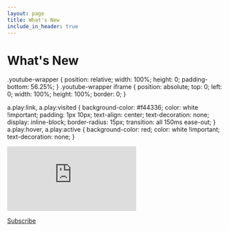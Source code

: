 ```yaml
---
layout: page
title: What's New
include_in_header: true
---
```


# What's New

.youtube-wrapper {
  position: relative;
  width: 100%;
  height: 0;
  padding-bottom: 56.25%;
}
.youtube-wrapper iframe {
  position: absolute;
  top: 0;
  left: 0;
  width: 100%;
  height: 100%;
  border: 0;
}

a.play:link, a.play:visited {
  background-color: #f44336;
  color: white !important;
  padding: 1px 10px;
  text-align: center;
  text-decoration: none;
  display: inline-block;
  border-radius: 15px;
  transition: all 150ms ease-out; 
}
a.play:hover, a.play:active {
  background-color: red;
  color: white !important;
  text-decoration: none;
}

<p><div class="youtube-wrapper"><iframe src="https://www.youtube.com/embed/BNw_KSJuXiY" title="YouTube video player" frameborder="0" allow="accelerometer; autoplay; clipboard-write; encrypted-media; gyroscope; picture-in-picture" allowfullscreen></iframe></div></p>

<a class="play" href="https://www.youtube.com/c/Coffeesaurus?sub_confirmation=1"><i class="fab fa-youtube"></i> Subscribe</a>